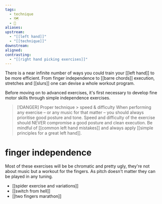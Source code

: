 ```yaml
---
tags:
  - technique
  - 🗺
  - 🌱
aliases: 
upstream:
  - "[[left hand]]"
  - "[[technique]]"
downstream: 
aligned: 
contrasting:
  - "[[right hand picking exercises]]"
---
```

There is a near infinite number of ways you could train your [[left hand]] to be more efficient. From finger independence to [[barre chords]] execution, stretches and [[slurs]] one can devise a whole workout program.

Before moving on to advanced exercises, it's first necessary to develop fine motor skills through simple independence exercises. 


> [!DANGER] Proper technique > speed & difficulty
> When performing any exercise – or any music for that matter – you should always prioritise good posture and tone. Speed and difficulty of the exercise should NEVER compromise a good posture and clean execution.
> Be mindful of [[common left hand mistakes]] and always apply [[simple principles for a great left hand]].

# finger independence
Most of these exercises will be be chromatic and pretty ugly, they're not about music but a workout for the fingers. As pitch doesn't matter they can be played in any tuning.
- [[spider exercise and variations]]
- [[switch from hell]]
- [[two fingers marathon]]